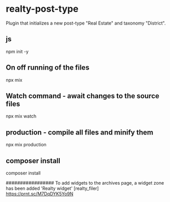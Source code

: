# realty-post-type
Plugin that initializes a new post-type "Real Estate" and taxonomy "District".

## js ##
npm init -y

## On off running of the files
npx mix

## Watch command - await changes to the source files
npx mix watch

## production - compile all files and minify them
npx mix production

## composer install
composer install

#################
To add widgets to the archives page, a widget zone has been added 'Realty widget' [realty_filer]
https://prnt.sc/M7DqDYK5Yo9N


